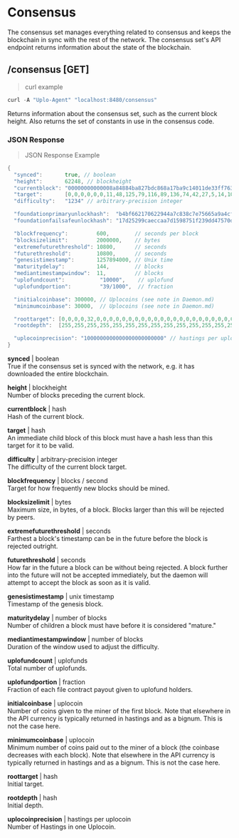 # Consensus

The consensus set manages everything related to consensus and keeps the
blockchain in sync with the rest of the network. The consensus set's API
endpoint returns information about the state of the blockchain.

## /consensus [GET]
> curl example

```go
curl -A "Uplo-Agent" "localhost:8480/consensus"
```

Returns information about the consensus set, such as the current block height.
Also returns the set of constants in use in the consensus code.

### JSON Response
> JSON Response Example

```go
{
  "synced":       true, // boolean
  "height":       62248, // blockheight
  "currentblock": "00000000000008a84884ba827bdc868a17ba9c14011de33ff763bd95779a9cf1", // hash
  "target":       [0,0,0,0,0,0,11,48,125,79,116,89,136,74,42,27,5,14,10,31,23,53,226,238,202,219,5,204,38,32,59,165], // hash
  "difficulty":   "1234" // arbitrary-precision integer

  "foundationprimaryunlockhash":  "b4bf662170622944a7c838c7e75665a9a4cf76c4cebd97d0e5dcecaefad1c8df312f90070966",
  "foundationfailsafeunlockhash": "17d25299caeccaa7d1598751f239dd47570d148bb08658e596112d917dfa6bc8400b44f239bb",

  "blockfrequency":         600,        // seconds per block
  "blocksizelimit":         2000000,    // bytes
  "extremefuturethreshold": 10800,      // seconds
  "futurethreshold":        10800,      // seconds
  "genesistimestamp":       1257894000, // Unix time
  "maturitydelay":          144,        // blocks
  "mediantimestampwindow":  11,         // blocks
  "uplofundcount":           "10000",    // uplofund
  "uplofundportion":         "39/1000",  // fraction

  "initialcoinbase": 300000, // Uplocoins (see note in Daemon.md)
  "minimumcoinbase": 30000,  // Uplocoins (see note in Daemon.md)

  "roottarget": [0,0,0,0,32,0,0,0,0,0,0,0,0,0,0,0,0,0,0,0,0,0,0,0,0,0,0,0,0,0,0,0], // hash
  "rootdepth":  [255,255,255,255,255,255,255,255,255,255,255,255,255,255,255,255,255,255,255,255,255,255,255,255,255,255,255,255,255,255,255,255],  // hash

  "uplocoinprecision": "1000000000000000000000000" // hastings per uplocoin
}
```
**synced** | boolean  
True if the consensus set is synced with the network, e.g. it has downloaded the
entire blockchain.

**height** | blockheight  
Number of blocks preceding the current block.

**currentblock** | hash  
Hash of the current block.

**target** | hash  
An immediate child block of this block must have a hash less than this target
for it to be valid.

**difficulty** | arbitrary-precision integer  
The difficulty of the current block target.

**blockfrequency** | blocks / second  
Target for how frequently new blocks should be mined.

**blocksizelimit** | bytes  
Maximum size, in bytes, of a block. Blocks larger than this will be rejected by
peers.

**extremefuturethreshold** | seconds  
Farthest a block's timestamp can be in the future before the block is rejected
outright.

**futurethreshold** | seconds  
How far in the future a block can be without being rejected. A block further
into the future will not be accepted immediately, but the daemon will attempt to
accept the block as soon as it is valid.

**genesistimestamp** | unix timestamp  
Timestamp of the genesis block.

**maturitydelay** | number of blocks  
Number of children a block must have before it is considered "mature."

**mediantimestampwindow** | number of blocks  
Duration of the window used to adjust the difficulty.

**uplofundcount** | uplofunds  
Total number of uplofunds.

**uplofundportion** | fraction  
Fraction of each file contract payout given to uplofund holders.

**initialcoinbase** | uplocoin  
Number of coins given to the miner of the first block. Note that elsewhere in
the API currency is typically returned in hastings and as a bignum. This is not
the case here.

**minimumcoinbase** | uplocoin  
Minimum number of coins paid out to the miner of a block (the coinbase decreases
with each block). Note that elsewhere in the API currency is typically returned
in hastings and as a bignum. This is not the case here.

**roottarget** | hash  
Initial target.

**rootdepth** | hash  
Initial depth.

**uplocoinprecision** | hastings per uplocoin  
Number of Hastings in one Uplocoin.
